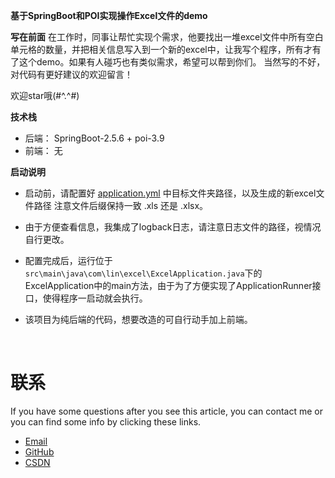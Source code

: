 
**基于SpringBoot和POI实现操作Excel文件的demo**


**写在前面**
在工作时，同事让帮忙实现个需求，他要找出一堆excel文件中所有空白单元格的数量，并把相关信息写入到一个新的excel中，让我写个程序，所有才有了这个demo。如果有人碰巧也有类似需求，希望可以帮到你们。
当然写的不好，对代码有更好建议的欢迎留言！

欢迎star哦(#^.^#)


**技术栈**

* 后端： SpringBoot-2.5.6 + poi-3.9
* 前端： 无


**启动说明**

* 启动前，请配置好 [application.yml](https://github.com/TyCoding/springboot-seckill/blob/master/src/main/resources/application.yml) 中目标文件夹路径，以及生成的新excel文件路径  注意文件后缀保持一致 .xls 还是 .xlsx。

* 由于方便查看信息，我集成了logback日志，请注意日志文件的路径，视情况自行更改。

* 配置完成后，运行位于 `src\main\java\com\lin\excel\ExcelApplication.java`下的ExcelApplication中的main方法，由于为了方便实现了ApplicationRunner接口，使得程序一启动就会执行。

* 该项目为纯后端的代码，想要改造的可自行动手加上前端。

<br/>


# 联系

If you have some questions after you see this article, you can contact me or you can find some info by clicking these links.

- [Email](lin1462794003@gmail.com)
- [GitHub](https://github.com/sunny0130)
- [CSDN](https://blog.csdn.net/Lin_1214)
